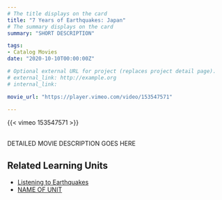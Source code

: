 ```yaml
---
# The title displays on the card
title: "7 Years of Earthquakes: Japan"
# The summary displays on the card
summary: "SHORT DESCRIPTION"

tags:
- Catalog Movies
date: "2020-10-10T00:00:00Z"

# Optional external URL for project (replaces project detail page).
# external_link: http://example.org
# internal_link:

movie_url: "https://player.vimeo.com/video/153547571"

---
```


{{< vimeo 153547571 >}}

\
DETAILED MOVIE DESCRIPTION GOES HERE

## Related Learning Units
* [Listening to Earthquakes](../../learningunits/1_primer/)
* [NAME OF UNIT](relative/path/to/unit)
